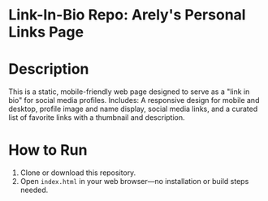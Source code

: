 # Link-In-Bio Repo: Arely's Personal Links Page

# Description
This is a static, mobile-friendly web page designed to serve as a "link in bio" for social media profiles. Includes: A responsive design for mobile and desktop, profile image and name display, social media links, and a curated list of favorite links with a thumbnail and description. 

# How to Run
1. Clone or download this repository.
2. Open `index.html` in your web browser—no installation or build steps needed.
